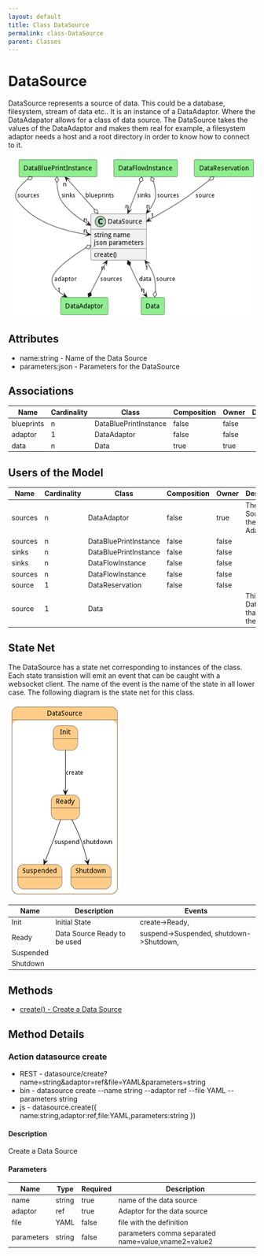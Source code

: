 ```yaml
---
layout: default
title: Class DataSource
permalink: class-DataSource
parent: Classes
---
```


# DataSource

DataSource represents a source of data. This could be a database, filesystem, stream of data etc..  It is an instance of a DataAdaptor. Where the DataAdapator allows for a class of data source. The DataSource takes the values of the DataAdaptor and makes them real for example, a filesystem adaptor needs a host and a root directory in order to know how to connect to it.

![Logical Diagram](./logical.png)

## Attributes

* name:string - Name of the Data Source
* parameters:json - Parameters for the DataSource


## Associations

| Name | Cardinality | Class | Composition | Owner | Description |
| --- | --- | --- | --- | --- | --- |
| blueprints | n | DataBluePrintInstance | false | false |  |
| adaptor | 1 | DataAdaptor | false | false |  |
| data | n | Data | true | true |  |



## Users of the Model

| Name | Cardinality | Class | Composition | Owner | Description |
| --- | --- | --- | --- | --- | --- |
| sources | n | DataAdaptor | false | true | The Data Sources of the Adapator |
| sources | n | DataBluePrintInstance | false | false |  |
| sinks | n | DataBluePrintInstance | false | false |  |
| sinks | n | DataFlowInstance | false | false |  |
| sources | n | DataFlowInstance | false | false |  |
| source | 1 | DataReservation | false | false |  |
| source | 1 | Data |  |  | This is the DataSource that owns the data |



## State Net
The DataSource has a state net corresponding to instances of the class. Each state transistion will emit an 
event that can be caught with a websocket client. The name of the event is the name of the state in all lower case.
The following diagram is the state net for this class.

![State Net Diagram](./statenet.png)

| Name | Description | Events |
| --- | --- | --- |
| Init | Initial State | create-&gt;Ready,  |
| Ready | Data Source Ready to be used | suspend-&gt;Suspended, shutdown-&gt;Shutdown,  |
| Suspended |  |  |
| Shutdown |  |  |



## Methods
* [create() - Create a Data Source](#action-create)


<h2>Method Details</h2>
    
### Action datasource create



* REST - datasource/create?name=string&amp;adaptor=ref&amp;file=YAML&amp;parameters=string
* bin - datasource create --name string --adaptor ref --file YAML --parameters string
* js - datasource.create({ name:string,adaptor:ref,file:YAML,parameters:string })

#### Description
Create a Data Source

#### Parameters

| Name | Type | Required | Description |
|---|---|---|---|
| name | string |true | name of the data source |
| adaptor | ref |true | Adaptor for the data source |
| file | YAML |false | file with the definition |
| parameters | string |false | parameters comma separated name=value,vname2=value2 |





